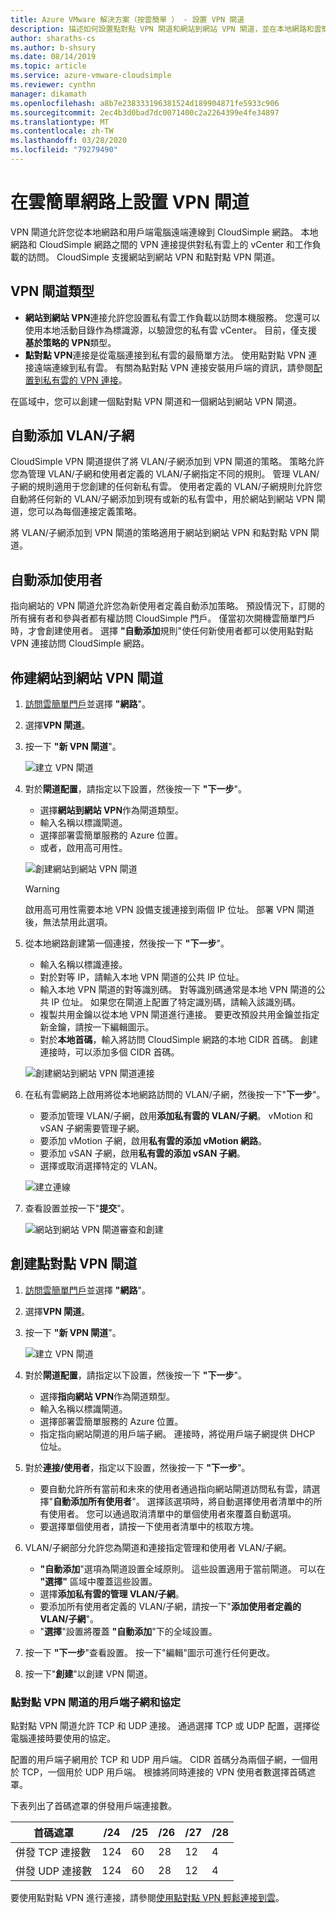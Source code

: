 ```yaml
---
title: Azure VMware 解決方案（按雲簡單 ） - 設置 VPN 閘道
description: 描述如何設置點對點 VPN 閘道和網站到網站 VPN 閘道，並在本地網路和雲簡單私有雲之間創建連接
author: sharaths-cs
ms.author: b-shsury
ms.date: 08/14/2019
ms.topic: article
ms.service: azure-vmware-cloudsimple
ms.reviewer: cynthn
manager: dikamath
ms.openlocfilehash: a8b7e238333196381524d189904871fe5933c906
ms.sourcegitcommit: 2ec4b3d0bad7dc0071400c2a2264399e4fe34897
ms.translationtype: MT
ms.contentlocale: zh-TW
ms.lasthandoff: 03/28/2020
ms.locfileid: "79279490"
---
```

# <a name="set-up-vpn-gateways-on-cloudsimple-network"></a>在雲簡單網路上設置 VPN 閘道

VPN 閘道允許您從本地網路和用戶端電腦遠端連線到 CloudSimple 網路。 本地網路和 CloudSimple 網路之間的 VPN 連接提供對私有雲上的 vCenter 和工作負載的訪問。 CloudSimple 支援網站到網站 VPN 和點對點 VPN 閘道。

## <a name="vpn-gateway-types"></a>VPN 閘道類型

* **網站到網站 VPN**連接允許您設置私有雲工作負載以訪問本機服務。 您還可以使用本地活動目錄作為標識源，以驗證您的私有雲 vCenter。  目前，僅支援**基於策略的 VPN**類型。
* **點對點 VPN**連接是從電腦連接到私有雲的最簡單方法。 使用點對點 VPN 連接遠端連線到私有雲。 有關為點對點 VPN 連接安裝用戶端的資訊，請參閱[配置到私有雲的 VPN 連接](set-up-vpn.md)。

在區域中，您可以創建一個點對點 VPN 閘道和一個網站到網站 VPN 閘道。

## <a name="automatic-addition-of-vlansubnets"></a>自動添加 VLAN/子網

CloudSimple VPN 閘道提供了將 VLAN/子網添加到 VPN 閘道的策略。  策略允許您為管理 VLAN/子網和使用者定義的 VLAN/子網指定不同的規則。  管理 VLAN/子網的規則適用于您創建的任何新私有雲。  使用者定義的 VLAN/子網規則允許您自動將任何新的 VLAN/子網添加到現有或新的私有雲中，用於網站到網站 VPN 閘道，您可以為每個連接定義策略。

將 VLAN/子網添加到 VPN 閘道的策略適用于網站到網站 VPN 和點對點 VPN 閘道。

## <a name="automatic-addition-of-users"></a>自動添加使用者

指向網站的 VPN 閘道允許您為新使用者定義自動添加策略。 預設情況下，訂閱的所有擁有者和參與者都有權訪問 CloudSimple 門戶。  僅當初次開機雲簡單門戶時，才會創建使用者。  選擇 **"自動添加**規則"使任何新使用者都可以使用點對點 VPN 連接訪問 CloudSimple 網路。

## <a name="set-up-a-site-to-site-vpn-gateway"></a>佈建網站到網站 VPN 閘道

1. [訪問雲簡單門戶](access-cloudsimple-portal.md)並選擇 **"網路**"。
2. 選擇**VPN 閘道**。
3. 按一下 **"新 VPN 閘道**"。

    ![建立 VPN 閘道](media/create-vpn-gateway.png)

4. 對於**閘道配置**，請指定以下設置，然後按一下 **"下一步**"。

    * 選擇**網站到網站 VPN**作為閘道類型。
    * 輸入名稱以標識閘道。
    * 選擇部署雲簡單服務的 Azure 位置。
    * 或者，啟用高可用性。

    ![創建網站到網站 VPN 閘道](media/create-vpn-gateway-s2s.png)

    > [!WARNING]
    > 啟用高可用性需要本地 VPN 設備支援連接到兩個 IP 位址。 部署 VPN 閘道後，無法禁用此選項。

5. 從本地網路創建第一個連接，然後按一下 **"下一步**"。

    * 輸入名稱以標識連接。
    * 對於對等 IP，請輸入本地 VPN 閘道的公共 IP 位址。
    * 輸入本地 VPN 閘道的對等識別碼。  對等識別碼通常是本地 VPN 閘道的公共 IP 位址。  如果您在閘道上配置了特定識別碼，請輸入該識別碼。
    * 複製共用金鑰以從本地 VPN 閘道進行連接。  要更改預設共用金鑰並指定新金鑰，請按一下編輯圖示。
    * 對於**本地首碼**，輸入將訪問 CloudSimple 網路的本地 CIDR 首碼。  創建連接時，可以添加多個 CIDR 首碼。

    ![創建網站到網站 VPN 閘道連接](media/create-vpn-gateway-s2s-connection.png)

6. 在私有雲網路上啟用將從本地網路訪問的 VLAN/子網，然後按一下"**下一步**"。

    * 要添加管理 VLAN/子網，啟用**添加私有雲的 VLAN/子網**。  vMotion 和 vSAN 子網需要管理子網。
    * 要添加 vMotion 子網，啟用**私有雲的添加 vMotion 網路**。
    * 要添加 vSAN 子網，啟用**私有雲的添加 vSAN 子網**。
    * 選擇或取消選擇特定的 VLAN。

    ![建立連線](media/create-vpn-gateway-s2s-connection-vlans.png)

7. 查看設置並按一下"**提交**"。

    ![網站到網站 VPN 閘道審查和創建](media/create-vpn-gateway-s2s-review.png)

## <a name="create-point-to-site-vpn-gateway"></a>創建點對點 VPN 閘道

1. [訪問雲簡單門戶](access-cloudsimple-portal.md)並選擇 **"網路**"。
2. 選擇**VPN 閘道**。
3. 按一下 **"新 VPN 閘道**"。

    ![建立 VPN 閘道](media/create-vpn-gateway.png)

4. 對於**閘道配置**，請指定以下設置，然後按一下 **"下一步**"。

    * 選擇**指向網站 VPN**作為閘道類型。
    * 輸入名稱以標識閘道。
    * 選擇部署雲簡單服務的 Azure 位置。
    * 指定指向網站閘道的用戶端子網。  連接時，將從用戶端子網提供 DHCP 位址。

5. 對於**連接/使用者**，指定以下設置，然後按一下 **"下一步**"。

    * 要自動允許所有當前和未來的使用者通過指向網站閘道訪問私有雲，請選擇"**自動添加所有使用者**"。 選擇該選項時，將自動選擇使用者清單中的所有使用者。 您可以通過取消清單中的單個使用者來覆蓋自動選項。
    * 要選擇單個使用者，請按一下使用者清單中的核取方塊。

6. VLAN/子網部分允許您為閘道和連接指定管理和使用者 VLAN/子網。

    * **"自動添加**"選項為閘道設置全域原則。 這些設置適用于當前閘道。 可以在 **"選擇"** 區域中覆蓋這些設置。
    * 選擇**添加私有雲的管理 VLAN/子網**。 
    * 要添加所有使用者定義的 VLAN/子網，請按一下"**添加使用者定義的 VLAN/子網**"。
    * "**選擇**"設置將覆蓋 **"自動添加**"下的全域設置。

7. 按一下 **"下一步**"查看設置。 按一下"編輯"圖示可進行任何更改。
8. 按一下"**創建**"以創建 VPN 閘道。

### <a name="client-subnet-and-protocols-for-point-to-site-vpn-gateway"></a>點對點 VPN 閘道的用戶端子網和協定

點對點 VPN 閘道允許 TCP 和 UDP 連接。  通過選擇 TCP 或 UDP 配置，選擇從電腦連接時要使用的協定。

配置的用戶端子網用於 TCP 和 UDP 用戶端。  CIDR 首碼分為兩個子網，一個用於 TCP，一個用於 UDP 用戶端。 根據將同時連接的 VPN 使用者數選擇首碼遮罩。  

下表列出了首碼遮罩的併發用戶端連接數。

| 首碼遮罩 | /24 | /25 | /26 | /27 | /28 |
|-------------|-----|-----|-----|-----|-----|
| 併發 TCP 連接數 | 124 | 60 | 28 | 12 | 4 |
| 併發 UDP 連接數 | 124 | 60 | 28 | 12 | 4 |

要使用點對點 VPN 進行連接，請參閱[使用點對點 VPN 輕鬆連接到雲](set-up-vpn.md#connect-to-cloudsimple-using-point-to-site-vpn)。
